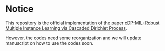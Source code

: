 # Notice
This repository is the official implementation of the paper [cDP-MIL: Robust Multiple Instance Learning via Cascaded Dirichlet Process](https://arxiv.org/abs/2207.01805).

However, the codes need some reorganization and we will update manuscript on how to use the codes soon.

[//]: # (# [ECCV2024] cDP-MIL: Robust Multiple Instance Learning via Cascaded Dirichlet Process)

[//]: # ()
[//]: # ([//]: # &#40;This repository holds the Pytorch implementation for the ReMix augmentation described in the paper &#41;)
[//]: # ()
[//]: # ([//]: # &#40;> [**ReMix: A General and Efficient Framework for Multiple Instance Learning based Whole Slide Image Classification**]&#40;https://arxiv.org/abs/2207.01805&#41;,  &#41;)
[//]: # ()
[//]: # ([//]: # &#40;> Jiawei Yang, Hanbo Chen, Yu Zhao, Fan Yang,  Yao Zhang, Lei He, and Jianhua Yao    &#41;)
[//]: # ()
[//]: # ([//]: # &#40;> International Conference on Medical Image Computing and Computer Assisted Intervention &#40;MICCAI&#41;, 2022 &#41;)
[//]: # ()
[//]: # ()
[//]: # ()
[//]: # (<p align="center">)

[//]: # (  <img src="Framework.png" width="1000">)

[//]: # (</p>)

[//]: # ()
[//]: # ()
[//]: # ([//]: # &#40;# Installation&#41;)
[//]: # ()
[//]: # ([//]: # &#40;&#41;)
[//]: # ([//]: # &#40;We use [Remix]&#40;https://github.com/1st-Yasuo/ReMix&#41; as the original codebase.&#41;)
[//]: # ()
[//]: # (# Data Download)

[//]: # (We use two dataset projects in our paper for demonstration: 1&#41; [Camelyon16]&#40;https://camelyon16.grand-challenge.org/&#41; and 2&#41; [TCGA]&#40;https://portal.gdc.cancer.gov/&#41;. )

[//]: # ()
[//]: # (You may follow the instructions in the websites to download the data.)

[//]: # ()
[//]: # (# Crop Slide and Feature Extraction)

[//]: # (We crop slides with magnification parameter set to 20 &#40;level 0&#41; and features are extracted using pretrained KimiaNet.)

[//]: # ()
[//]: # ([//]: # &#40;For implementation details, please refer to our previous project [WSI-HGNN]&#40;https://github.com/HKU-MedAI/WSI-HGNN&#41;.&#41;)
[//]: # ()
[//]: # (# Model Training)

[//]: # (In order to train a cDP-MIL model, you need to firstly aggregate the extracted features and then use the aggrgated features for prediction. )

[//]: # (So basically, the training module contains two step: aggregation and prediction.)

[//]: # (## DP Aggregation)

[//]: # ()
[//]: # (```shell)

[//]: # (python DP_feats_aggr.py --dataset LUAD)

[//]: # (```)

[//]: # (## Model Training and Evaluation)

[//]: # ()
[//]: # (```shell)

[//]: # (python main.py --dataset LUAD --num_epochs 200 --feat_dim 1024 --rep 5 --task binary)

[//]: # (```)

[//]: # ()
[//]: # (# Disclaimer)

[//]: # (Our code is based on [Remix]&#40;https://github.com/1st-Yasuo/ReMix&#41;.)

[//]: # ()
[//]: # (# Citation)

[//]: # (Please consider citing our paper in your publications if the project helps your research.)




